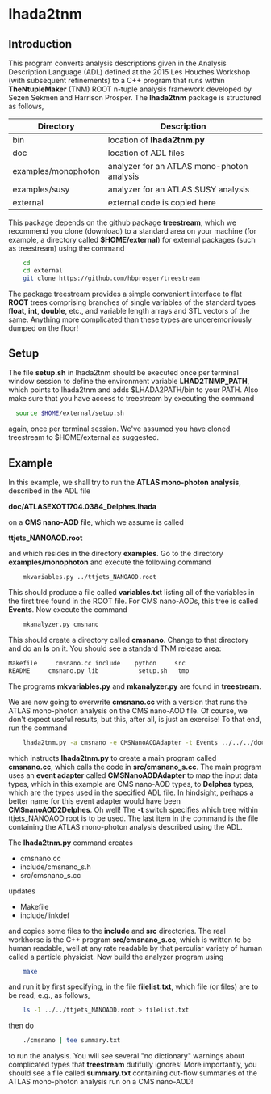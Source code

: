# lhada2tnm

## Introduction

This program converts analysis descriptions given in the Analysis
Description Language (ADL) defined at the 2015 Les Houches Workshop
(with subsequent refinements) to a C++ program that runs within
__TheNtupleMaker__ (TNM) ROOT n-tuple analysis framework developed by Sezen Sekmen and Harrison Prosper. The __lhada2tnm__
package is structured as follows,

| __Directory__  | __Description__                   |
| --------|-------------------|
| bin           |  location of __lhada2tnm.py__                                  |
| doc          |  location of ADL files |
| examples/monophoton |  analyzer for an ATLAS mono-photon analysis |
|examples/susy| analyzer for an ATLAS SUSY analysis|
| external   | external code is copied here |

This package depends on the github package __treestream__, which we recommend
you clone (download) to a standard area on your machine (for
example, a directory called  __$HOME/external__) for external
packages (such as treestream) using the command
```bash
	cd
	cd external
	git clone https://github.com/hbprosper/treestream
```
The package treestream provides a simple convenient interface
to flat __ROOT__ trees comprising branches of single variables of the
standard types
__float__,  __int__, __double__, etc., and variable length arrays and STL
vectors of the same. Anything more complicated than
these types are unceremoniously dumped on the floor!

## Setup

The file __setup.sh__ in lhada2tnm should be executed once per terminal window
session to define the environment variable __LHAD2TNMP\_PATH__, which
points to lhada2tnm and
adds $LHADA2PATH/bin to your PATH. Also make sure that you have
access to treestream by executing the command
```bash
  source $HOME/external/setup.sh
```
again, once per terminal session. We've assumed you have cloned
treestream to $HOME/external as suggested.

## Example
In this example, we shall try to run the __ATLAS mono-photon analysis__,
described in the ADL file 

__doc/ATLASEXOT1704.0384\_Delphes.lhada__ 

on a __CMS nano-AOD__ file, which we assume is called 

__ttjets\_NANOAOD.root__

and which resides in the directory __examples__.
Go to the directory __examples/monophoton__  and execute the following
command
```bash
	mkvariables.py ../ttjets_NANOAOD.root
```
This should produce a file called __variables.txt__ listing all of the
variables in the first tree found in the ROOT file. For CMS nano-AODs,
this tree is called __Events__. Now execute the command
```bash
	mkanalyzer.py cmsnano
```
This should create a directory called __cmsnano__. Change to that
directory and do an __ls__ on it. You should see a standard TNM release area:
```bash
Makefile     cmsnano.cc include    python     src
README     cmsnano.py lib           setup.sh   tmp
```
The programs __mkvariables.py__ and __mkanalyzer.py__ are found in __treestream__.

We are now going to overwrite __cmsnano.cc__ with a version that runs
the ATLAS mono-photon analysis on the CMS nano-AOD file. Of course, we don't expect useful
results, but this, after all, is just an exercise! To that end, run the command
```bash
	lhada2tnm.py -a cmsnano -e CMSNanoAODAdapter -t Events ../../../doc/ATLASEXOT1704.0384_Delphes.lhada
```
which instructs __lhada2tnm.py__ to create a main program called
__cmsnano.cc__, which calls the code in __src/cmsnano_s.cc__. The main program uses
an __event adapter__ called __CMSNanoAODAdapter__ to map the input data
types, which in this example are CMS nano-AOD types, to __Delphes__
types, which are the types used in the specified ADL file. In hindsight, perhaps a better name for this event adapter would have been
__CMSnanoAOD2Delphes__. Oh well! The __-t__ switch specifies which tree within
ttjets\_NANOAOD.root is to be used. The last item in the command is the file containing the ATLAS
mono-photon analysis described using the ADL.

The __lhada2tnm.py__ command creates
* cmsnano.cc
* include/cmsnano\_s.h
* src/cmsnano\_s.cc

updates

* Makefile
* include/linkdef

and copies some files to the __include__ and __src__ directories. The real workhorse is the
C++ program __src/cmsnano_s.cc__, which is written to be human readable,
well at any rate readable by that perculiar variety of human called a
particle physicist. Now build the analyzer program using
```bash
	make
```
and run it by first specifying, in the file __filelist.txt__, which file (or files) are to be read,
e.g., as follows,
```bash
	ls -1 ../../ttjets_NANOAOD.root > filelist.txt
```
then do
```bash
	./cmsnano | tee summary.txt
```
to run the analysis.
You will see several "no dictionary" warnings about complicated types that
__treestream__ dutifully ignores! More importantly, you should see a file called
__summary.txt__ containing cut-flow summaries of the ATLAS mono-photon analysis run on a CMS nano-AOD!

